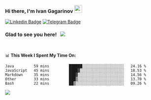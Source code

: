 ### Hi there, I'm Ivan Gagarinov <img src="https://media.giphy.com/media/hvRJCLFzcasrR4ia7z/giphy.gif" width="25px">

[![Linkedin Badge](https://img.shields.io/badge/-LinkedIn-0e76a8?style=flat-square&logo=Linkedin&logoColor=white)](https://linkedin.com/in/ivan-gagarinov-142ba3141/)
[![Telegram Badge](https://img.shields.io/badge/-Telegram-0088cc?style=flat-square&logo=Telegram&logoColor=white)](https://t.me/igagarinov)

### Glad to see you here! &nbsp; ![](https://visitor-badge.glitch.me/badge?page_id=dzencot.dzencot)

</br>

📊 **This Week I Spent My Time On:**
<!--START_SECTION:waka-->
```text
Java         59 mins         ██████░░░░░░░░░░░░░░░░░░░   24.16 % 
JavaScript   45 mins         ████▓░░░░░░░░░░░░░░░░░░░░   18.53 % 
Markdown     35 mins         ███▓░░░░░░░░░░░░░░░░░░░░░   14.56 % 
Other        33 mins         ███▒░░░░░░░░░░░░░░░░░░░░░   13.70 % 
Bash         22 mins         ██▒░░░░░░░░░░░░░░░░░░░░░░   09.26 % 
```
<!--END_SECTION:waka-->

[![](https://github-readme-stats.vercel.app/api?username=dzencot&theme=gruvbox)](https://github.com/dzencot)
